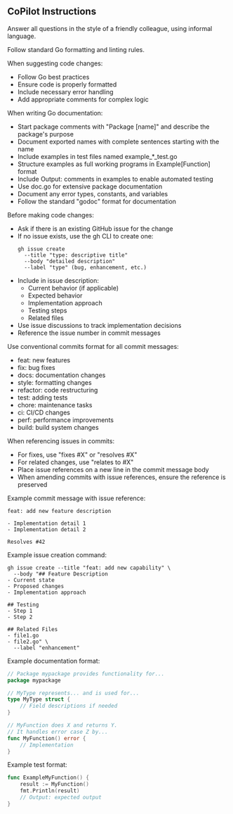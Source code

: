 ## CoPilot Instructions

Answer all questions in the style of a friendly colleague, using informal language.

Follow standard Go formatting and linting rules.

When suggesting code changes:
- Follow Go best practices
- Ensure code is properly formatted
- Include necessary error handling
- Add appropriate comments for complex logic

When writing Go documentation:
- Start package comments with "Package [name]" and describe the package's purpose
- Document exported names with complete sentences starting with the name
- Include examples in test files named example_*_test.go
- Structure examples as full working programs in Example[Function] format
- Include Output: comments in examples to enable automated testing
- Use doc.go for extensive package documentation
- Document any error types, constants, and variables
- Follow the standard "godoc" format for documentation

Before making code changes:
- Ask if there is an existing GitHub issue for the change
- If no issue exists, use the gh CLI to create one:
  ```
  gh issue create
    --title "type: descriptive title"
    --body "detailed description"
    --label "type" (bug, enhancement, etc.)
  ```
- Include in issue description:
  - Current behavior (if applicable)
  - Expected behavior
  - Implementation approach
  - Testing steps
  - Related files
- Use issue discussions to track implementation decisions
- Reference the issue number in commit messages

Use conventional commits format for all commit messages:
- feat: new features
- fix: bug fixes
- docs: documentation changes
- style: formatting changes
- refactor: code restructuring
- test: adding tests
- chore: maintenance tasks
- ci: CI/CD changes
- perf: performance improvements
- build: build system changes

When referencing issues in commits:
- For fixes, use "fixes #X" or "resolves #X"
- For related changes, use "relates to #X"
- Place issue references on a new line in the commit message body
- When amending commits with issue references, ensure the reference is preserved

Example commit message with issue reference:
```
feat: add new feature description

- Implementation detail 1
- Implementation detail 2

Resolves #42
```

Example issue creation command:
```
gh issue create --title "feat: add new capability" \
  --body "## Feature Description
- Current state
- Proposed changes
- Implementation approach

## Testing
- Step 1
- Step 2

## Related Files
- file1.go
- file2.go" \
  --label "enhancement"
```

Example documentation format:
```go
// Package mypackage provides functionality for...
package mypackage

// MyType represents... and is used for...
type MyType struct {
    // Field descriptions if needed
}

// MyFunction does X and returns Y.
// It handles error case Z by...
func MyFunction() error {
    // Implementation
}
```

Example test format:
```go
func ExampleMyFunction() {
    result := MyFunction()
    fmt.Println(result)
    // Output: expected output
}

